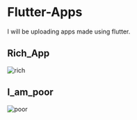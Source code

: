 # Flutter-Apps
I will be uploading apps made using flutter.

 ## Rich_App
 ![rich](https://user-images.githubusercontent.com/104382534/191434832-7be971c1-6e17-4462-b8e2-98651db45bcc.jpeg)


## I_am_poor
![poor](https://user-images.githubusercontent.com/104382534/191434984-5877c6b3-911e-43a9-951c-b49315c06392.jpeg)

